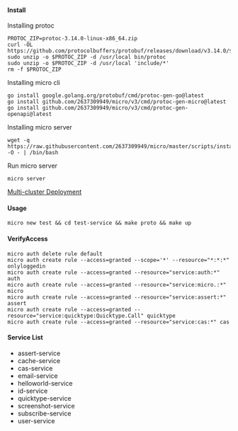 #### Install

Installing protoc

```shell
PROTOC_ZIP=protoc-3.14.0-linux-x86_64.zip
curl -OL https://github.com/protocolbuffers/protobuf/releases/download/v3.14.0/$PROTOC_ZIP
sudo unzip -o $PROTOC_ZIP -d /usr/local bin/protoc
sudo unzip -o $PROTOC_ZIP -d /usr/local 'include/*'
rm -f $PROTOC_ZIP
```

Installing micro cli

```shell
go install google.golang.org/protobuf/cmd/protoc-gen-go@latest
go install github.com/2637309949/micro/v3/cmd/protoc-gen-micro@latest
go install github.com/2637309949/micro/v3/cmd/protoc-gen-openapi@latest
```


Installing micro server

```shell
wget -q  https://raw.githubusercontent.com/2637309949/micro/master/scripts/install.sh -O - | /bin/bash
```

Run micro server

```shell
micro server
```

[Multi-cluster Deployment](http://hbchen.com/post/microservice/2019-11-15-go-micro-network/)

#### Usage

```shell
micro new test && cd test-service && make proto && make up
```

#### VerifyAccess

```shell
micro auth delete rule default
micro auth create rule --access=granted --scope='*' --resource="*:*:*" onlyloggedin
micro auth create rule --access=granted --resource="service:auth:*" auth
micro auth create rule --access=granted --resource="service:micro.:*" micro
micro auth create rule --access=granted --resource="service:assert:*" assert
micro auth create rule --access=granted --resource="service:quicktype:Quicktype.Call" quicktype
micro auth create rule --access=granted --resource="service:cas:*" cas
```

#### Service List

- assert-service
- cache-service
- cas-service
- email-service
- helloworld-service
- id-service
- quicktype-service
- screenshot-service
- subscribe-service
- user-service
